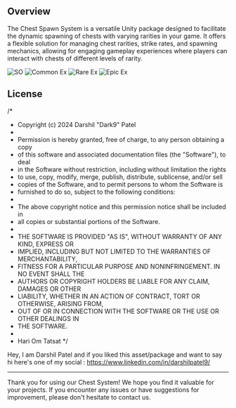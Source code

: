 ## Overview
The Chest Spawn System is a versatile Unity package designed to facilitate the dynamic spawning of chests 
with varying rarities in your game. It offers a flexible solution for managing chest rarities, strike rates, 
and spawning mechanics, allowing for engaging gameplay 
experiences where players can interact with chests of different levels of rarity.

![SO](https://github.com/DarshilPatel1/Dynamic-Chests-With-Strikes/assets/86420843/b493e70a-20e3-4dc8-8ece-05f06745ed5a)
![Common Ex](https://github.com/DarshilPatel1/Dynamic-Chests-With-Strikes/assets/86420843/f650f43f-1f94-44f0-ac2e-ed2e80a287ea)
![Rare Ex](https://github.com/DarshilPatel1/Dynamic-Chests-With-Strikes/assets/86420843/312422a7-5a70-4857-9165-d279aaf10857)
![Epic Ex](https://github.com/DarshilPatel1/Dynamic-Chests-With-Strikes/assets/86420843/84e05621-ea8f-4408-9d6a-faebef897fe4)


## License
/*
 * Copyright (c) 2024 Darshil "Dark9" Patel
 *
 * Permission is hereby granted, free of charge, to any person obtaining a copy
 * of this software and associated documentation files (the "Software"), to deal
 * in the Software without restriction, including without limitation the rights
 * to use, copy, modify, merge, publish, distribute, sublicense, and/or sell
 * copies of the Software, and to permit persons to whom the Software is
 * furnished to do so, subject to the following conditions:
 *
 * The above copyright notice and this permission notice shall be included in
 * all copies or substantial portions of the Software.
 *
 * THE SOFTWARE IS PROVIDED "AS IS", WITHOUT WARRANTY OF ANY KIND, EXPRESS OR
 * IMPLIED, INCLUDING BUT NOT LIMITED TO THE WARRANTIES OF MERCHANTABILITY,
 * FITNESS FOR A PARTICULAR PURPOSE AND NONINFRINGEMENT. IN NO EVENT SHALL THE
 * AUTHORS OR COPYRIGHT HOLDERS BE LIABLE FOR ANY CLAIM, DAMAGES OR OTHER
 * LIABILITY, WHETHER IN AN ACTION OF CONTRACT, TORT OR OTHERWISE, ARISING FROM,
 * OUT OF OR IN CONNECTION WITH THE SOFTWARE OR THE USE OR OTHER DEALINGS IN
 * THE SOFTWARE.
 * 
 * Hari Om Tatsat
 */

Hey, I am Darshil Patel and if you liked this asset/package and want to say hi here's one of my social : https://www.linkedin.com/in/darshilpatel9/

---

Thank you for using our Chest System! We hope you find it valuable for your projects. If you encounter any issues or have suggestions for improvement, please don't hesitate to contact us.

